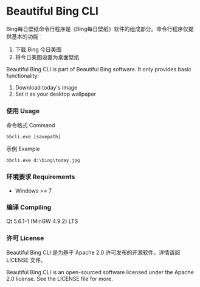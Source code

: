 # Beautiful Bing CLI

Bing每日壁纸命令行程序是《Bing每日壁纸》软件的组成部分。命令行程序仅提供基本的功能：

1. 下载 Bing 今日美图
2. 将今日美图设置为桌面壁纸

Beautiful Bing CLI is part of Beautiful Bing software. It only provides basic functionality:

1. Download today's image
2. Set it as your desktop wallpaper

### 使用 Usage

命令格式 Command

```shell
bbcli.exe [savepath]
```

示例 Example

```shell
bbcli.exe d:\bing\today.jpg
```

### 环境要求 Requirements

- Windows >= 7

### 编译 Compiling

Qt 5.6.1-1 (MinGW 4.9.2) LTS

### 许可 License

Beautiful Bing CLI 是为基于 Apache 2.0 许可发布的开源软件。详情请阅 LICENSE 文件。

Beautiful Bing CLI is an open-sourced software licensed under the Apache 2.0 license. See the LICENSE file for more.